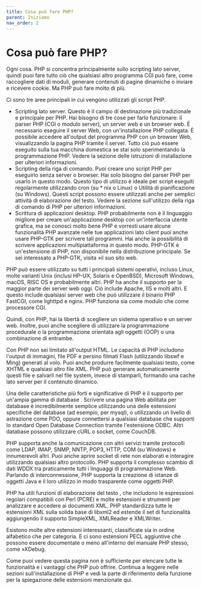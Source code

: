 ```yaml
---
title: Cosa può fare PHP?
parent: Iniziamo
nav_order: 2
---
```


# Cosa può fare PHP?
Ogni cosa. PHP si concentra principalmente sullo scripting lato server, quindi puoi fare tutto ciò che qualsiasi altro programma CGI può fare, come raccogliere dati di moduli, generare contenuti di pagine dinamiche o inviare e ricevere cookie. Ma PHP può fare molto di più.

Ci sono tre aree principali in cui vengono utilizzati gli script PHP.

* Scripting lato server. Questo è il campo di destinazione più tradizionale e principale per PHP. Hai bisogno di tre cose per farlo funzionare: il parser PHP (CGI o modulo server), un server web e un browser web. È necessario eseguire il server Web, con un'installazione PHP collegata. È possibile accedere all'output del programma PHP con un browser Web, visualizzando la pagina PHP tramite il server. Tutto ciò può essere eseguito sulla tua macchina domestica se stai solo sperimentando la programmazione PHP. Vedere la sezione delle istruzioni di installazione per ulteriori informazioni.
* Scripting della riga di comando. Puoi creare uno script PHP per eseguirlo senza server o browser. Hai solo bisogno del parser PHP per usarlo in questo modo. Questo tipo di utilizzo è ideale per script eseguiti regolarmente utilizzando cron (su * nix o Linux) o Utilità di pianificazione (su Windows). Questi script possono essere utilizzati anche per semplici attività di elaborazione del testo. Vedere la sezione sull'utilizzo della riga di comando di PHP per ulteriori informazioni.
* Scrittura di applicazioni desktop. PHP probabilmente non è il linguaggio migliore per creare un'applicazione desktop con un'interfaccia utente grafica, ma se conosci molto bene PHP e vorresti usare alcune funzionalità PHP avanzate nelle tue applicazioni lato client puoi anche usare PHP-GTK per scrivere tali programmi. Hai anche la possibilità di scrivere applicazioni multipiattaforma in questo modo. PHP-GTK è un'estensione di PHP, non disponibile nella distribuzione principale. Se sei interessato a PHP-GTK, visita »il suo sito web.

PHP può essere utilizzato su tutti i principali sistemi operativi, incluso Linux, molte varianti Unix (inclusi HP-UX, Solaris e OpenBSD), Microsoft Windows, macOS, RISC OS e probabilmente altri. PHP ha anche il supporto per la maggior parte dei server web oggi. Ciò include Apache, IIS e molti altri. E questo include qualsiasi server web che può utilizzare il binario PHP FastCGI, come lighttpd e nginx. PHP funziona sia come modulo che come processore CGI.

Quindi, con PHP, hai la libertà di scegliere un sistema operativo e un server web. Inoltre, puoi anche scegliere di utilizzare la programmazione procedurale o la programmazione orientata agli oggetti (OOP) o una combinazione di entrambe.

Con PHP non sei limitato all'output HTML. Le capacità di PHP includono l'output di immagini, file PDF e persino filmati Flash (utilizzando libswf e Ming) generati al volo. Puoi anche produrre facilmente qualsiasi testo, come XHTML e qualsiasi altro file XML. PHP può generare automaticamente questi file e salvarli nel file system, invece di stamparli, formando una cache lato server per il contenuto dinamico.

Una delle caratteristiche più forti e significative di PHP è il supporto per un'ampia gamma di database . Scrivere una pagina Web abilitata per database è incredibilmente semplice utilizzando una delle estensioni specifiche del database (ad esempio, per mysql), o utilizzando un livello di astrazione come PDO, oppure connettersi a qualsiasi database che supporti lo standard Open Database Connection tramite l'estensione ODBC. Altri database possono utilizzare cURL o socket, come CouchDB.

PHP supporta anche la comunicazione con altri servizi tramite protocolli come LDAP, IMAP, SNMP, NNTP, POP3, HTTP, COM (su Windows) e innumerevoli altri. Puoi anche aprire socket di rete non elaborati e interagire utilizzando qualsiasi altro protocollo. PHP supporta il complesso scambio di dati WDDX tra praticamente tutti i linguaggi di programmazione Web. Parlando di interconnessione, PHP supporta la creazione di istanze di oggetti Java e il loro utilizzo in modo trasparente come oggetti PHP.

PHP ha utili funzioni di elaborazione del testo , che includono le espressioni regolari compatibili con Perl (PCRE) e molte estensioni e strumenti per analizzare e accedere ai documenti XML. PHP standardizza tutte le estensioni XML sulla solida base di libxml2 ed estende il set di funzionalità aggiungendo il supporto SimpleXML, XMLReader e XMLWriter.

Esistono molte altre estensioni interessanti, classificate sia in ordine alfabetico che per categoria. E ci sono estensioni PECL aggiuntive che possono essere documentate o meno all'interno del manuale PHP stesso, come »XDebug.

Come puoi vedere questa pagina non è sufficiente per elencare tutte le funzionalità e i vantaggi che PHP può offrire. Continua a leggere nelle sezioni sull'installazione di PHP e vedi la parte di riferimento della funzione per la spiegazione delle estensioni menzionate qui.